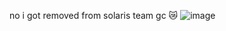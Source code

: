 no i got removed from solaris team gc 😿
![image](https://github.com/user-attachments/assets/98da7266-aeaf-4fad-bdaa-8b8494b90e59)
